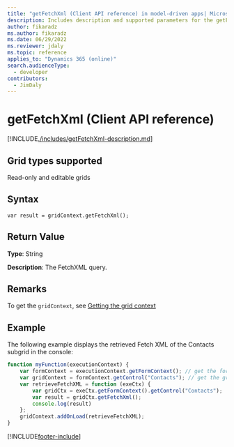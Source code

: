 ```yaml
---
title: "getFetchXml (Client API reference) in model-driven apps| MicrosoftDocs"
description: Includes description and supported parameters for the getFetchXml method.
author: fikaradz
ms.author: fikaradz
ms.date: 06/29/2022
ms.reviewer: jdaly
ms.topic: reference
applies_to: "Dynamics 365 (online)"
search.audienceType: 
  - developer
contributors:
  - JimDaly
---
```

# getFetchXml (Client API reference)

[!INCLUDE[./includes/getFetchXml-description.md](./includes/getFetchXml-description.md)]

## Grid types supported

Read-only and editable grids

## Syntax

`var result = gridContext.getFetchXml();`

## Return Value

**Type**: String

**Description**: The FetchXML query.

## Remarks

To get the `gridContext`, see [Getting the grid context](../../grids.md#bkmk_gridcontext) 

## Example

The following example displays the retrieved Fetch XML of the Contacts subgrid in the console:

```JavaScript
function myFunction(executionContext) {
    var formContext = executionContext.getFormContext(); // get the form context
    var gridContext = formContext.getControl("Contacts"); // get the grid context
    var retrieveFetchXML = function (exeCtx) {
        var gridCtx = exeCtx.getFormContext().getControl("Contacts");
        var result = gridCtx.getFetchXml();
        console.log(result)
    };
    gridContext.addOnLoad(retrieveFetchXML);
}
```

[!INCLUDE[footer-include](../../../../../../includes/footer-banner.md)]
